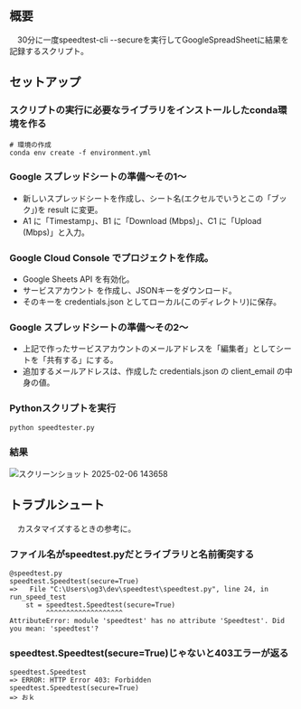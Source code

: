 ## 概要
　30分に一度speedtest-cli --secureを実行してGoogleSpreadSheetに結果を記録するスクリプト。
## セットアップ
### スクリプトの実行に必要なライブラリをインストールしたconda環境を作る
```
# 環境の作成
conda env create -f environment.yml
```
### Google スプレッドシートの準備～その1～
- 新しいスプレッドシートを作成し、シート名(エクセルでいうとこの「ブック」)を result に変更。
- A1 に「Timestamp」、B1 に「Download (Mbps)」、C1 に「Upload (Mbps)」と入力。
### Google Cloud Console でプロジェクトを作成。
- Google Sheets API を有効化。
- サービスアカウント を作成し、JSONキーをダウンロード。
- そのキーを credentials.json としてローカル(このディレクトリ)に保存。
### Google スプレッドシートの準備～その2～
- 上記で作ったサービスアカウントのメールアドレスを「編集者」としてシートを「共有する」にする。
- 追加するメールアドレスは、作成した credentials.json の client_email の中身の値。
### Pythonスクリプトを実行
```bash
python speedtester.py
```
### 結果
![スクリーンショット 2025-02-06 143658](https://github.com/user-attachments/assets/e791796e-479b-4366-837b-c07d36721694)
## トラブルシュート
　カスタマイズするときの参考に。
### ファイル名がspeedtest.pyだとライブラリと名前衝突する
```
@speedtest.py
speedtest.Speedtest(secure=True)
=>   File "C:\Users\og3\dev\speedtest\speedtest.py", line 24, in run_speed_test
    st = speedtest.Speedtest(secure=True)
         ^^^^^^^^^^^^^^^^^^^
AttributeError: module 'speedtest' has no attribute 'Speedtest'. Did you mean: 'speedtest'?
```
### speedtest.Speedtest(secure=True)じゃないと403エラーが返る
```
speedtest.Speedtest
=> ERROR: HTTP Error 403: Forbidden
speedtest.Speedtest(secure=True)
=> おｋ
```
